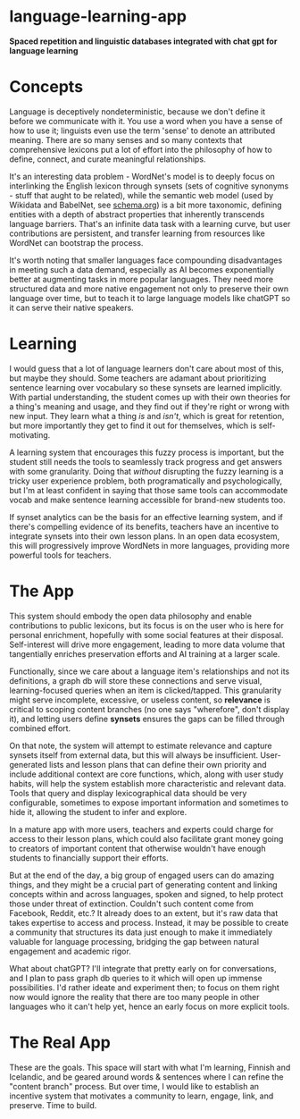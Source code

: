 # language-learning-app

**Spaced repetition and linguistic databases integrated with chat gpt for language learning**


# Concepts

Language is deceptively nondeterministic, because we don't define it before we communicate with it. You use a word when you have a sense of how to use it; linguists even use the term 'sense' to denote an attributed meaning. There are so many senses and so many contexts that comprehensive lexicons put a lot of effort into the philosophy of how to define, connect, and curate meaningful relationships.

It's an interesting data problem - WordNet's model is to deeply focus on interlinking the English lexicon through synsets (sets of cognitive synonyms - stuff that aught to be related), while the semantic web model (used by Wikidata and BabelNet, see [schema.org](schema.org)) is a bit more taxonomic, defining entities with a depth of abstract properties that inherently transcends language barriers. That's an infinite data task with a learning curve, but user contributions are persistent, and transfer learning from resources like WordNet can bootstrap the process.

It's worth noting that smaller languages face compounding disadvantages in meeting such a data demand, especially as AI becomes exponentially better at augmenting tasks in more popular languages. They need more structured data and more native engagement not only to preserve their own language over time, but to teach it to large language models like chatGPT so it can serve their native speakers.


# Learning

I would guess that a lot of language learners don't care about most of this, but maybe they should. Some teachers are adamant about prioritizing sentence learning over vocabulary so these synsets are learned implicitly. With partial understanding, the student comes up with their own theories for a thing's meaning and usage, and they find out if they're right or wrong with new input. They learn what a thing *is* and *isn't*, which is great for retention, but more importantly they get to find it out for themselves, which is self-motivating.

A learning system that encourages this fuzzy process is important, but the student still needs the tools to seamlessly track progress and get answers with some granularity. Doing that *without* disrupting the fuzzy learning is a tricky user experience problem, both programatically and psychologically, but I'm at least confident in saying that those same tools can accommodate vocab and make sentence learning accessible for brand-new students too.

If synset analytics can be the basis for an effective learning system, and if there's compelling evidence of its benefits, teachers have an incentive to integrate synsets into their own lesson plans. In an open data ecosystem, this will progressively improve WordNets in more languages, providing more powerful tools for teachers. 


# The App

This system should embody the open data philosophy and enable contributions to public lexicons, but its focus is on the user who is here for personal enrichment, hopefully with some social features at their disposal. Self-interest will drive more engagement, leading to more data volume that tangentially enriches preservation efforts and AI training at a larger scale. 

Functionally, since we care about a language item's relationships and not its definitions, a graph db will store these connections and serve visual, learning-focused queries when an item is clicked/tapped. This granularity might serve incomplete, excessive, or useless content, so **relevance** is critical to scoping content branches (no one says "wherefore", don't display it), and letting users define **synsets** ensures the gaps can be filled through combined effort. 

On that note, the system will attempt to estimate relevance and capture synsets itself from external data, but this will always be insufficient. User-generated lists and lesson plans that can define their own priority and include additional context are core functions, which, along with user study habits, will help the system establish more characteristic and relevant data. Tools that query and display lexicographical data should be very configurable, sometimes to expose important information and sometimes to hide it, allowing the student to infer and explore. 

In a mature app with more users, teachers and experts could charge for access to their lesson plans, which could also facilitate grant money going to creators of important content that otherwise wouldn't have enough students to financially support their efforts.

But at the end of the day, a big group of engaged users can do amazing things, and they might be a crucial part of generating content and linking concepts within and across languages, spoken and signed, to help protect those under threat of extinction. Couldn't such content come from Facebook, Reddit, etc.? It already does to an extent, but it's raw data that takes expertise to access and process. Instead, it may be possible to create a community that structures its data just enough to make it immediately valuable for language processing, bridging the gap between natural engagement and academic rigor.

What about chatGPT? I'll integrate that pretty early on for conversations, and I plan to pass graph db queries to it which will open up immense possibilities. I'd rather ideate and experiment then; to focus on them right now would ignore the reality that there are too many people in other languages who it can't help yet, hence an early focus on more explicit tools. 


# The Real App

These are the goals. This space will start with what I'm learning, Finnish and Icelandic, and be geared around words & sentences where I can refine the "content branch" process. But over time, I would like to establish an incentive system that motivates a community to learn, engage, link, and preserve. Time to build.
